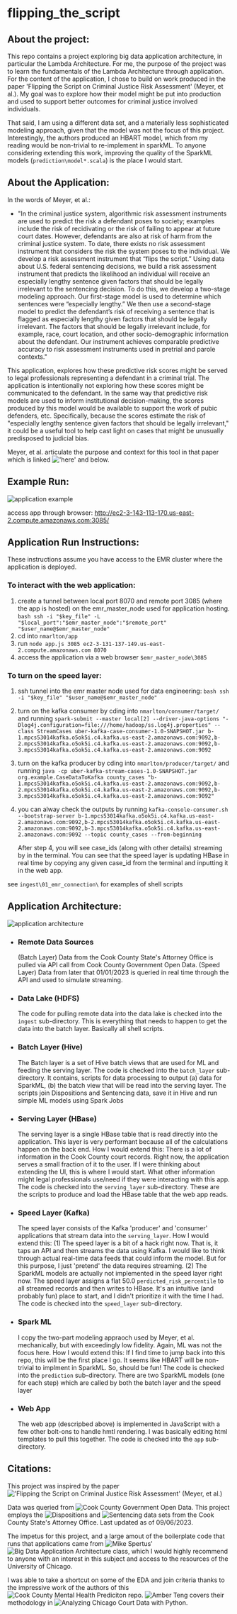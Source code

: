 # flipping_the_script
## About the project:
This repo contains a project exploring big data application architecture, in particular the Lambda Architecture. For me, the purpose of the project was to learn the fundamentals of the Lambda Architecture through application. For the content of the application, I chose to build on work produced in the paper 'Flipping the Script on Criminal Justice Risk Assessment' (Meyer, et al.). My goal was to explore how their model might be put into production and used to support better outcomes for criminal justice involved individuals. 

That said, I am using a different data set, and a materially less sophisticated modeling approach, given that the model was not the focus of this project. Interestingly, the authors produced an HBART model, which from my reading would be non-trivial to re-implement in sparkML. To anyone considering extending this work, improving the quality of the SparkML models (`prediction\model*.scala`) is the place I would start. 

## About the Application:
In the words of Meyer, et al.:

- "In the criminal justice system, algorithmic risk assessment instruments are used to predict the risk a defendant poses to society; examples include the risk of recidivating or the risk of failing to appear at future court dates. However, defendants are also at risk of harm from the criminal justice system. To date, there exists no risk assessment instrument that considers the risk the system poses to the individual. We develop a risk assessment instrument that “flips the script.” Using data about U.S. federal sentencing decisions, we build a risk assessment instrument that predicts the likelihood an individual will receive an especially lengthy sentence given factors that should be legally irrelevant to the sentencing decision. To do this, we develop a two-stage modeling approach. Our first-stage model is used to determine which sentences were “especially lengthy.” We then use a second-stage model to predict the defendant’s risk of receiving a sentence that is flagged as especially lengthy given factors that should be legally irrelevant. The factors that should be legally irrelevant include, for example, race, court location, and other socio-demographic information about the defendant. Our instrument achieves comparable predictive accuracy to risk assessment instruments used in pretrial and parole contexts."

This application, explores how these predictive risk scores might be served to legal professionals representing a defendant in a criminal trial. The application is intentionally not exploring how these scores might be communicated to the defendant. In the same way that predictive risk models are used to inform institutional decision-making, the scores produced by this model would be available to support the work of pubic defenders, etc. Specifically, because the scores estimate the risk of "especially lengthy sentence given factors that should be legally irrelevant," it could be a useful tool to help cast light on cases that might be unusually predisposed to judicial bias. 

Meyer, et al. articulate the purpose and context for this tool in that paper which is linked !['here'](https://dl.acm.org/doi/abs/10.1145/3531146.3533104) and below. 


## Example Run:

![application example](/application_example.png "Application Architecture")

access app through browser: http://ec2-3-143-113-170.us-east-2.compute.amazonaws.com:3085/

## Application Run Instructions:
These instructions assume you have access to the EMR cluster where the application is deployed.

### To interact with the web application:
1. create a tunnel between local port 8070 and remote port 3085 (where the app is hosted) on the emr_master_node used for application hosting.
    `bash ssh -i "$key_file" -L "$local_port":"$emr_master_node":"$remote_port" "$user_name@$emr_master_node"`
2. cd into `nmarlton/app`
3. run `node app.js 3085 ec2-3-131-137-149.us-east-2.compute.amazonaws.com 8070`
4. access the application via a web browser
    `$emr_master_node\3085`

### To turn on the speed layer:
1. ssh tunnel into the emr master node used for data engineering:
    `bash ssh -i "$key_file" "$user_name@$emr_master_node"`
2. turn on the kafka consumer by cding into `nmarlton/consumer/target/` and running
    `spark-submit --master local[2] --driver-java-options "-Dlog4j.configuration=file:///home/hadoop/ss.log4j.properties" --class StreamCases uber-kafka-case-consumer-1.0-SNAPSHOT.jar b-1.mpcs53014kafka.o5ok5i.c4.kafka.us-east-2.amazonaws.com:9092,b-2.mpcs53014kafka.o5ok5i.c4.kafka.us-east-2.amazonaws.com:9092,b-3.mpcs53014kafka.o5ok5i.c4.kafka.us-east-2.amazonaws.com:9092`
3. turn on the kafka producer by cding into `nmarlton/producer/target/` and running
    `java -cp uber-kafka-stream-cases-1.0-SNAPSHOT.jar org.example.CaseDataToKafka county_cases "b-1.mpcs53014kafka.o5ok5i.c4.kafka.us-east-2.amazonaws.com:9092,b-2.mpcs53014kafka.o5ok5i.c4.kafka.us-east-2.amazonaws.com:9092,b-3.mpcs53014kafka.o5ok5i.c4.kafka.us-east-2.amazonaws.com:9092"`
4. you can alway check the outputs by running
    `kafka-console-consumer.sh --bootstrap-server b-1.mpcs53014kafka.o5ok5i.c4.kafka.us-east-2.amazonaws.com:9092,b-2.mpcs53014kafka.o5ok5i.c4.kafka.us-east-2.amazonaws.com:9092,b-3.mpcs53014kafka.o5ok5i.c4.kafka.us-east-2.amazonaws.com:9092 --topic county_cases --from-beginning`

    After step 4, you will see case_ids (along with other details) streaming by in the terminal. You can see that the speed layer is updating HBase in real time by copying any given case_id from the terminal and inputting it in the web app.

see `ingest\01_emr_connection\` for examples of shell scripts

## Application Architecture:

![application architecture](/application_architecture.png "Application Architecture")

- ### Remote Data Sources
    (Batch Layer) Data from the Cook County State's Attorney Office is pulled via API call from Cook County Government Open Data.
    (Speed Layer) Data from later that 01/01/2023 is queried in real time through the API and used to simulate streaming. 
- ### Data Lake (HDFS)
    The code for pulling remote data into the data lake is checked into the `ingest` sub-directory. This is everything that needs to happen to get the data into the batch layer. Basically all shell scripts.
- ### Batch Layer (Hive)
    The Batch layer is a set of Hive batch views that are used for ML and feeding the serving layer.
    The code is checked into the `batch_layer` sub-directory. It contains, scripts for data processing to output (a) data for SparkML, (b) the batch view that will be read into the serving layer. The scripts join Dispositions and Sentencing data, save it in Hive and run simple ML models using Spark Jobs
- ### Serving Layer (HBase)
    The serving layer is a single HBase table that is read directly into the application. This layer is very performant because all of the calculations happen on the back end. 
    How I would extend this: There is a lot of information in the Cook County court records. Right now, the application serves a small fraction of it to the user. If I were thinking about extending the UI, this is where I would start. What other information might legal professionals use/need if they were interacting with this app. 
    The code is checked into the `serving_layer` sub-directory. These are the scripts to produce and load the HBase table that the web app reads. 
- ### Speed Layer (Kafka)
    The speed layer consists of the Kafka 'producer' and 'consumer' applications that stream data into the `serving_layer`. 
    How I would extend this: 
        (1) The speed layer is a bit of a hack right now. That is, it taps an API and then streams the data using Kafka. I would like to think through actual real-time data feeds that could inform the model. But for this purpose, I just 'pretend' the data requires streaming. 
        (2) The SparkML models are actually not implemented in the speed layer right now. The speed layer assigns a flat 50.0 `perdicted_risk_percentile` to all streamed records and then writes to HBase. It's an intuitive (and probably fun) place to start, and I didn't prioritize it with the time I had. 
    The code is checked into the `speed_layer` sub-directory.
- ### Spark ML
    I copy the two-part modeling appraoch used by Meyer, et al. mechanically, but with exceedingly low fidelity. Again, ML was not the focus here. 
    How I would extend this: If I find time to jump back into this repo, this will be the first place I go. It seems like HBART will be non-trivial to implment in SparkML. So, should be fun!
    The code is checked into the `prediction` sub-directory. There are two SparkML models (one for each step) which are called by both the batch layer and the speed layer
- ### Web App
    The web app (descripbed above) is implemented in JavaScript with a few other bolt-ons to handle hmtl rendering. I was basically editing html templates to pull this together. 
    The code is checked into the `app` sub-directory.

## Citations:

This project was inspired by the paper !['Flipping the Script on Criminal Justice Risk Assessment' (Meyer, et al.)](https://dl.acm.org/doi/abs/10.1145/3531146.3533104)

Data was queried from ![Cook County Government Open Data](https://datacatalog.cookcountyil.gov/). This project employs the ![Dispositions](https://datacatalog.cookcountyil.gov/Courts/Dispositions/apwk-dzx8) and ![Sentencing](https://datacatalog.cookcountyil.gov/Courts/Sentencing/tg8v-tm6u) data sets from the Cook County State's Attorney Office. Last updated as of 09/06/2023.

The impetus for this project, and a large amout of the boilerplate code that runs that applications came from ![Mike Spertus'](https://cs.uchicago.edu/people/michael-spertus/) ![Big Data Application Architecture](https://mpcs-courses.cs.uchicago.edu/2023-24/autumn/courses/mpcs-53014-1) class, which I would highly recommend to anyone with an interest in this subject and access to the resources of the University of Chicago. 

I was able to take a shortcut on some of the EDA and join criteria thanks to the impressive work of the authors of this ![Cook County Mental Health Prediciton](https://github.com/kelseymarkey/cook-county-mental-health-prediction/tree/master) repo. ![Amber Teng](https://medium.com/@angelamarieteng) covers their methodology in ![Analyzing Chicago Court Data with Python](https://towardsdatascience.com/analyzing-chicago-court-data-with-python-8a4bae330dfd).